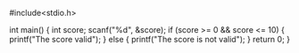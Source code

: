 #include<stdio.h>

int main() {
	int score;
	scanf("%d", &score);
	if (score >= 0 && score <= 10) {
		printf("The score  valid");
	} else {
		printf("The score is not valid");
	}
	return 0;
}